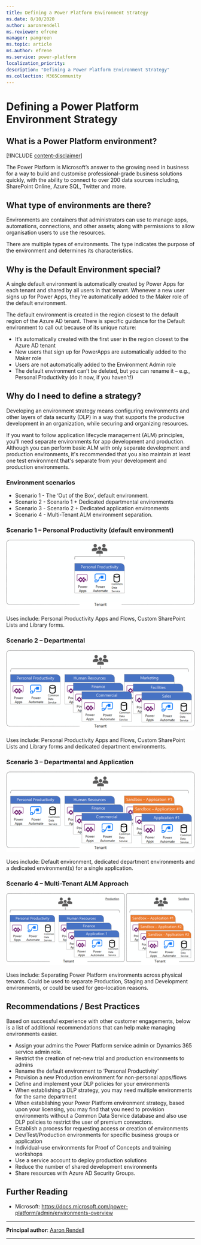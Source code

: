 ```yaml
---
title: Defining a Power Platform Environment Strategy
ms.date: 8/10/2020
author: aaronrendell
ms.reviewer: efrene
manager: pamgreen
ms.topic: article
ms.author: efrene
ms.service: power-platform
localization_priority: 
description: "Defining a Power Platform Environment Strategy"
ms.collection: M365Community
---
```


# Defining a Power Platform Environment Strategy

## What is a Power Platform environment?

[!INCLUDE [content-disclaimer](includes/content-disclaimer.md)]

The Power Platform is Microsoft’s answer to the growing need in business for a way to build and customise professional-grade business solutions quickly, with the ability to connect to over 200 data sources including, SharePoint Online, Azure SQL, Twitter and more.

## What type of environments are there?

Environments are containers that administrators can use to manage apps, automations, connections, and other assets; along with permissions to allow organisation users to use the resources.

There are multiple types of environments. The type indicates the purpose of the environment and determines its characteristics.

## Why is the Default Environment special?

A single default environment is automatically created by Power Apps for each tenant and shared by all users in that tenant. Whenever a new user signs up for Power Apps, they're automatically added to the Maker role of the default environment. 

The default environment is created in the region closest to the default region of the Azure AD tenant.
There is specific guidance for the Default environment to call out because of its unique nature:

- It’s automatically created with the first user in the region closest to the Azure AD tenant
- New users that sign up for PowerApps are automatically added to the Maker role
- Users are not automatically added to the Environment Admin role
- The default environment can’t be deleted, but you can rename it – e.g., Personal Productivity (do it now, if you haven't!)

## Why do I need to define a strategy?

Developing an environment strategy means configuring environments and other layers of data security (DLP) in a way that supports the productive development in an organization, while securing and organizing resources.

If you want to follow application lifecycle management (ALM) principles, you'll need separate environments for app development and production. Although you can perform basic ALM with only separate development and production environments, it's recommended that you also maintain at least one test environment that's separate from your development and production environments.

### Environment scenarios

- Scenario 1 - The ‘Out of the Box’, default environment.
- Scenario 2 - Scenario 1 + Dedicated departmental environments
- Scenario 3 - Scenario 2 + Dedicated application environments
- Scenario 4 - Multi-Tenant ALM environment separation.

### Scenario 1 – Personal Productivity (default environment)

![Personal Productivity Approach](media/defining-a-power-platform-environment-strategy/Scenario01-Personal-Productivity.png)

Uses include: Personal Productivity Apps and Flows, Custom SharePoint Lists and Library forms.

### Scenario 2 – Departmental

![Departmental Approach](media/defining-a-power-platform-environment-strategy/Scenario02-DepartmentEnvironments.png)

Uses include: Personal Productivity Apps and Flows, Custom SharePoint Lists and Library forms and dedicated department environments.

### Scenario 3 – Departmental and Application

![Departmental and Application Approach](media/defining-a-power-platform-environment-strategy/Scenario03-ApplicationEnvironments.png)

Uses include: Default environment, dedicated department environments and a dedicated environment(s) for a single application.

### Scenario 4 – Multi-Tenant ALM Approach

![Multi-Tenant ALM Approach](media/defining-a-power-platform-environment-strategy/Scenario04-Multi-Tenant.png)

Uses include: Separating Power Platform environments across physical tenants. Could be used to separate Production, Staging and Development environments, or could be used for geo-location reasons.

## Recommendations / Best Practices

Based on successful experience with other customer engagements, below is a list of additional recommendations that can help make managing environments easier.

- Assign your admins the Power Platform service admin or Dynamics 365 service admin role.
- Restrict the creation of net-new trial and production environments to admins
- Rename the default environment to ‘Personal Productivity’
- Provision a new Production environment for non-personal apps/flows
- Define and implement your DLP policies for your environments
- When establishing a DLP strategy, you may need multiple environments for the same department
- When establishing your Power Platform environment strategy, based upon your licensing, you may find that you need to provision environments without a Common Data Service database and also use DLP policies to restrict the user of premium connectors.
- Establish a process for requesting access or creation of environments
- Dev/Test/Production environments for specific business groups or application
- Individual-use environments for Proof of Concepts and training workshops
- Use a service account to deploy production solutions
- Reduce the number of shared development environments
- Share resources with Azure AD Security Groups.

## Further Reading

- Microsoft: https://docs.microsoft.com/power-platform/admin/environments-overview

---

**Principal author**: [Aaron Rendell](https://www.linkedin.com/in/aaron-rendell/)

---
